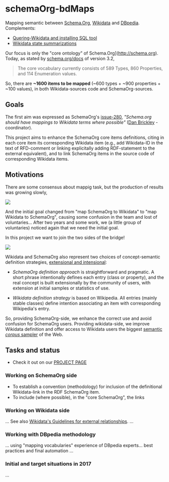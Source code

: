 # schemaOrg-bdMaps

Mapping semantic between [Schema.Org](http://schema.org), [Wikidata](http://wikidata.org) and [DBpedia](http://dbpedia.org). Complements:

* [Quering-Wikidata and installing SQL tool](docs/quering-Wikidata.md)
* [Wikidata state summarizations](docs/reports.md)


Our focus is only the "core ontology" of Schema.Org](http://schema.org). Today, as stated by [schema.org/docs](http://schema.org/docs/schemas.html) of version 3.2,

> The core vocabulary currently consists of 589 Types, 860 Properties, and 114 Enumeration values.

So, there are **~1600 items to be mapped** (~600 types + ~900 properties + ~100 values), in both Wikidata-sources code and SchemaOrg-sources.

## Goals
The first aim was expressed as SchemaOrg's [issue-280](https://github.com/schemaorg/schemaorg/issues/280), *"Schema.org should have mappings to Wikidata terms where possible"* ([Dan Brickley](https://github.com/danbri) - coordinator).

This project aims to enhance the SchemaOrg core items definitions, citing in each core item its corresponding Wikidata item (e.g., add Wikidata-ID in the text of RFD-comment or linking explicitally adding RDF-statement to the external equivalent), and to link SchemaOrg items in the source code of corresponding Wikidata items.

## Motivations

There are some consensus about mappig task, but the production of results was growing slowly,

![](assets/taskAim-480px.png)

And the initial goal changed from "map SchemaOrg to Wikidata" to "map Wikidata to SchemaOrg", causing some confusion in the team and lost of voluntaries... After two years and some work, we (a little group of voluntaries) noticed again that we need the initial goal.

In this project we want to join the two sides of the bridge!

![](assets/Wd2Sc-bridge-fail.jpg)

Wikidata and SchemaOrg also represent two choices of concept-semantic definition strategies, [extensional and intensional](https://en.wikipedia.org/wiki/Extensional_and_intensional_definitions):

* *SchemaOrg definition approach* is straightforward and pragmatic. A short phrase intentionally defines each entry (class or property), and the real concept is built extensionally by the community of users, with extension at initial samples or statistics of use.

* *Wikidata definition strategy* is based on Wikipedia. All entries (mainly stable classes) define intention associating an item with corresponding Wikipedia's entry.

So, providing SchemaOrg-side, we enhance the correct use and avoid confusion for SchemaOrg users.  Providing wikidata-side, we improve Wikidata definition and offer access to Wikidata users the biggest [semantic *corpus* sampler](https://en.wikipedia.org/wiki/Corpus_linguistics) of the Web.

## Tasks and status

* Check it out on our [PROJECT PAGE](https://github.com/okfn-brasil/schemaOrg-Wikidata-Map/projects/1)

### Working on SchemaOrg side

* To establish a convention (methodology) for inclusion of the definitional Wikidata-link in the RDF SchemaOrg item.
* To include (where possible), in the "core SchemaOrg", the links


### Working on Wikidata side
...
See  also [Wikidata's Guidelines for external relationships](https://www.wikidata.org/wiki/Help:Statements/Guidelines_for_external_relationships#schema_case).
...

### Working with DBpedia methodology

... using "mapping vocabularies"  experience of DBpedia experts... best practices and final automation ...

### Initial and target situations in 2017
...


